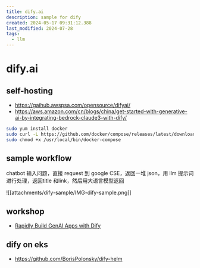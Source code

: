 ```yaml
---
title: dify.ai
description: sample for dify
created: 2024-05-17 09:31:12.388
last_modified: 2024-07-28
tags:
  - llm
---
```


# dify.ai
## self-hosting 
- https://gaihub.awspsa.com/opensource/difyai/
- https://aws.amazon.com/cn/blogs/china/get-started-with-generative-ai-by-integrating-bedrock-claude3-with-dify/
```sh
sudo yum install docker
sudo curl -L https://github.com/docker/compose/releases/latest/download/docker-compose-$(uname -s)-$(uname -m) -o /usr/local/bin/docker-compose
sudo chmod +x /usr/local/bin/docker-compose

```

## sample workflow
chatbot 输入问题，直接 request 到 google CSE，返回一堆 json，用 llm 提示词进行处理，返回title 和link，然后用大语言模型返回

![[attachments/dify-sample/IMG-dify-sample.png]]

## workshop
- [Rapidly Build GenAI Apps with Dify](https://catalog.us-east-1.prod.workshops.aws/workshops/2c19fcb1-1f1c-4f52-b759-0ca4d2ae2522/zh-CN)

## dify on eks
- https://github.com/BorisPolonsky/dify-helm

